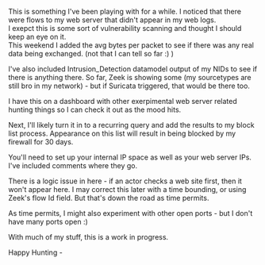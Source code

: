 This is something I've been playing with for a while.  I noticed that there were flows to my web server that didn't appear in my web logs.  
I exepct this is some sort of vulnerability scanning and thought I should keep an eye on it.  
This weekend I added the avg bytes per packet to see if there was any real data being exchanged.  (not that I can tell so far :) )

I've also included Intrusion_Detection datamodel output of my NIDs to see if there is anything there.  So far, Zeek is showing some (my sourcetypes are still bro in my network) - but if Suricata triggered, that would be there too.  

I have this on a dashboard with other exerpimental web server related hunting things so I can check it out as the mood hits.   

Next, I'll likely turn it in to a recurring query and add the results to my block list process. Appearance on this list will result in being blocked by my firewall for 30 days.

You'll need to set up your internal IP space as well as your web server IPs.  I've included comments where they go.

There is a logic issue in here - if an actor checks a web site first, then it won't appear here.  I may correct this later with a time bounding, or using Zeek's flow Id field.  But that's down the road as time permits.

As time permits, I might also experiment with other open ports - but I don't have many ports open :) 

With much of my stuff, this is a work in progress.

Happy Hunting - 
